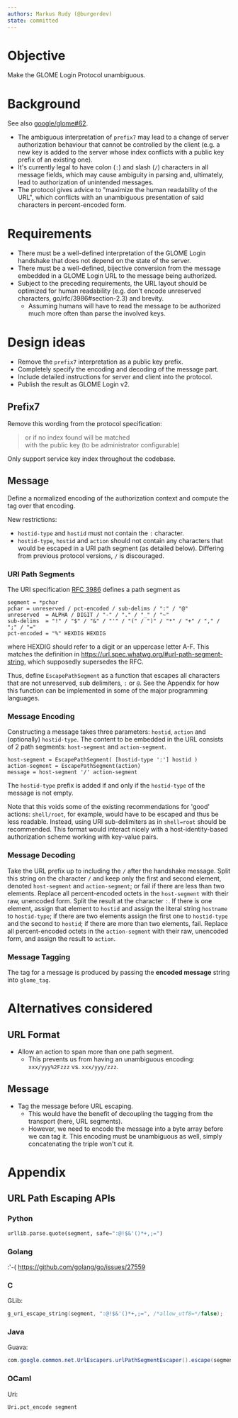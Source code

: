 ```yaml
---
authors: Markus Rudy (@burgerdev)
state: committed
---
```


# Objective

Make the GLOME Login Protocol unambiguous.


# Background

See also [google/glome#62](https://github.com/google/glome/issues/62).

*   The ambiguous interpretation of `prefix7` may lead to a change of server authorization behaviour that cannot be controlled by the client (e.g. a new key is added to the server whose index conflicts with a public key prefix of an existing one).
*   It's currently legal to have colon (`:`) and slash (`/`) characters in all message fields, which may cause ambiguity in parsing and, ultimately, lead to authorization of unintended messages.
*   The protocol gives advice to "maximize the human readability of the URL", which conflicts with an unambiguous presentation of said characters in percent-encoded form.


# Requirements

*   There must be a well-defined interpretation of the GLOME Login handshake that does not depend on the state of the server.
*   There must be a well-defined, bijective conversion from the message embedded in a GLOME Login URL to the message being authorized.
*   Subject to the preceding requirements, the URL layout should be optimized for human readability (e.g. don't encode unreserved characters, go/rfc/3986#section-2.3) and brevity.
    -   Assuming humans will have to read the message to be authorized much more often than parse the involved keys.


# Design ideas

*   Remove the `prefix7` interpretation as a public key prefix.
*   Completely specify the encoding and decoding of the message part.
*   Include detailed instructions for server and client into the protocol.
*   Publish the result as GLOME Login v2.


## Prefix7

Remove this wording from the protocol specification:

> or if no index found will be matched<br>with the public key (to be administrator configurable)

Only support service key index throughout the codebase.

## Message

Define a normalized encoding of the authorization context and compute the tag over that encoding.

New restrictions:

*   `hostid-type` and `hostid` must not contain the `:` character.
*   `hostid-type`, `hostid` and `action` should not contain any characters that would be escaped in a URI path segment (as detailed below). Differing from previous protocol versions, `/` is discouraged.


### URI Path Segments

The URI specification [RFC 3986](https://www.ietf.org/rfc/rfc3986.html#section-3.3) defines a path segment as

```abns
segment = *pchar
pchar = unreserved / pct-encoded / sub-delims / ":" / "@"
unreserved  = ALPHA / DIGIT / "-" / "." / "_" / "~"
sub-delims  = "!" / "$" / "&" / "'" / "(" / ")" / "*" / "+" / "," / ";" / "="
pct-encoded = "%" HEXDIG HEXDIG
```

where HEXDIG should refer to a digit or an uppercase letter A-F. This matches the definition in https://url.spec.whatwg.org/#url-path-segment-string, which supposedly supersedes the RFC.

Thus, define `EscapePathSegment` as a function that escapes all characters that are not unreserved, sub delimiters, `:` or `@`. See the Appendix for how this function can be implemented in some of the major programming languages.


### Message Encoding

Constructing a message takes three parameters: `hostid`, `action` and (optionally) `hostid-type`. The content to be embedded in the URL consists of 2 path segments: `host-segment` and `action-segment`.

```abns
host-segment = EscapePathSegment( [hostid-type ':'] hostid )
action-segment = EscapePathSegment(action)
message = host-segment '/' action-segment
```

The `hostid-type` prefix is added if and only if the `hostid-type` of the message is not empty.

Note that this voids some of the existing recommendations for 'good' actions: `shell/root`, for example, would have to be escaped and thus be less readable. Instead, using URI sub-delimiters as in `shell=root` should be recommended. This format would interact nicely with a host-identity-based authorization scheme working with key-value pairs.


### Message Decoding

Take the URL prefix up to including the `/` after the handshake message. Split this string on the character `/` and keep only the first and second element, denoted `host-segment` and `action-segment`; or fail if there are less than two elements. Replace all percent-encoded octets in the `host-segment` with their raw, unencoded form. Split the result at the character `:`. If there is one element, assign that element to `hostid` and assign the literal string `hostname` to `hostid-type`; if there are two elements assign the first one to `hostid-type` and the second to `hostid`; if there are more than two elements, fail. Replace all percent-encoded octets in the `action-segment` with their raw, unencoded form, and assign the result to `action`.


### Message Tagging

The tag for a message is produced by passing the **encoded message** string into `glome_tag`.

# Alternatives considered

## URL Format

* Allow an action to span more than one path segment.
    *   This prevents us from having an unambiguous encoding: `xxx/yyy%2Fzzz` vs. `xxx/yyy/zzz`.

## Message

*   Tag the message before URL escaping.
    *   This would have the benefit of decoupling the tagging from the transport (here, URL segments).
    *   However, we need to encode the message into a byte array before we can tag it. This encoding must be unambiguous as well, simply concatenating the triple won't cut it.


# Appendix

## URL Path Escaping APIs

### Python

```python
urllib.parse.quote(segment, safe=":@!$&'()*+,;=")
```


### Golang

:'-( https://github.com/golang/go/issues/27559


### C

GLib:

```c
g_uri_escape_string(segment, ":@!$&'()*+,;=", /*allow_utf8=*/false);
```


### Java

Guava:

```java
com.google.common.net.UrlEscapers.urlPathSegmentEscaper().escape(segment)
```


### OCaml

Uri:

```ocaml
Uri.pct_encode segment
```
